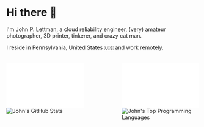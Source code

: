 # Hi there 👋
I'm John P. Lettman, a cloud reliability engineer, (very) amateur photographer, 3D printer, tinkerer, and crazy cat man.

I reside in Pennsylvania, United States 🇺🇸 and work remotely. 

<!-- clearfix --->
<br clear="both"/>
<div>
  <a href="https://github.com/johnlettman/github-stats#gh-dark-mode-only">
    <img src="https://raw.githubusercontent.com/johnlettman/github-stats/master/generated/overview.svg#gh-dark-mode-only"  width="40%" margin="0" padding="0" align="left" alt="John's GitHub Stats" />
    <img src="https://raw.githubusercontent.com/johnlettman/github-stats/master/generated/languages.svg#gh-dark-mode-only" width="40%" margin="0" padding="0" align="right" alt="John's Top Programming Languages" />
  </a>
  <a href="https://github.com/johnlettman/github-stats#gh-light-mode-only">
    <img src="https://raw.githubusercontent.com/johnlettman/github-stats/blob/master/generated/overview.svg#gh-dark-mode-only#gh-light-mode-only"  width="40%" margin="0" padding="0" align="left" alt="John's GitHub Stats" />
    <img src="https://raw.githubusercontent.com/johnlettman/github-stats/blob/master/generated/languages.svg#gh-dark-mode-only#gh-light-mode-only" width="40%" margin="0" padding="0" align="right" alt="John's Top Programming Languages" />
  </a>
</div>
